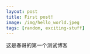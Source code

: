 ```yaml
---
layout: post
title: First post!
image: /img/hello_world.jpeg
tags: [random, exciting-stuff]
---
```


这是春哥的第一个测试博客
